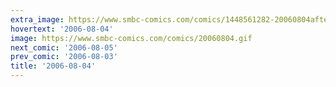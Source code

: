 ```yaml
---
extra_image: https://www.smbc-comics.com/comics/1448561282-20060804after.png
hovertext: '2006-08-04'
image: https://www.smbc-comics.com/comics/20060804.gif
next_comic: '2006-08-05'
prev_comic: '2006-08-03'
title: '2006-08-04'
---
```



